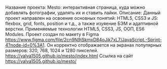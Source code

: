 Название проекта: Mesto: интерактивная страница, куда можно добавлять фотографии, удалять их и ставить лайки. 
Описание: Данный проект направлен на освоение основных понятий: HTML5, CSS3 и JS: flexbox, grid, fonts, position и т.д., а также изуяение БЭМ и адаптивной верстки. Применяемые технологии HTML5, CSS3, JS, ООП, ES6 Modules. 
Проект создан по макету в Figma https://www.figma.com/file/2cn9N9jSkmxD84oJik7xL7/JavaScript.-Sprint-4?node-id=0%3A1. 
Он корректно отображается на экранах популярных размеров: 320, 768, 1024 и 1280 пикселей. https://valva1505.github.io/mesto/index.html
Ссылка на сайт https://valva1505.github.io/mesto/

